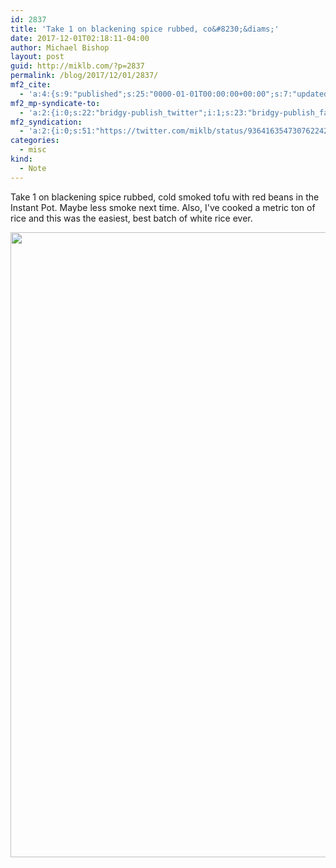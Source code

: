 ```yaml
---
id: 2837
title: 'Take 1 on blackening spice rubbed, co&#8230;&diams;'
date: 2017-12-01T02:18:11-04:00
author: Michael Bishop
layout: post
guid: http://miklb.com/?p=2837
permalink: /blog/2017/12/01/2837/
mf2_cite:
  - 'a:4:{s:9:"published";s:25:"0000-01-01T00:00:00+00:00";s:7:"updated";s:25:"0000-01-01T00:00:00+00:00";s:8:"category";a:1:{i:0;s:0:"";}s:6:"author";a:0:{}}'
mf2_mp-syndicate-to:
  - 'a:2:{i:0;s:22:"bridgy-publish_twitter";i:1;s:23:"bridgy-publish_facebook";}'
mf2_syndication:
  - 'a:2:{i:0;s:51:"https://twitter.com/miklb/status/936416354730762242";i:1;s:42:"https://www.facebook.com/10156219534259162";}'
categories:
  - misc
kind:
  - Note
---
```

Take 1 on blackening spice rubbed, cold smoked tofu with red beans in the Instant Pot. Maybe less smoke next time. Also, I've cooked a metric ton of rice and this was the easiest, best batch of white rice ever.

<img src="https://miklb.com/content/uploads/2017/12/IMG_4725.jpg" alt="" width="1000" height="1000" class="u-photo alignnone size-full wp-image-2838" />